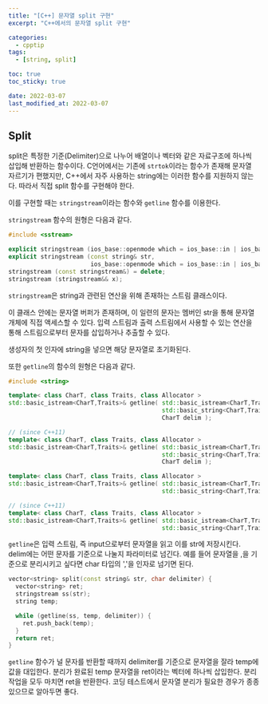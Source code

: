 ```yaml
---
title: "[C++] 문자열 split 구현"
excerpt: "C++에서의 문자열 split 구현"

categories:
  - cpptip
tags:
  - [string, split]

toc: true
toc_sticky: true

date: 2022-03-07
last_modified_at: 2022-03-07
---
```


## Split
split은 특정한 기준(Delimiter)으로 나누어 배열이나 벡터와 같은 자료구조에 하나씩 삽입해 반환하는 함수이다.
C언어에서는 기존에 `strtok`이라는 함수가 존재해 문자열 자르기가 편했지만, C++에서 자주 사용하는 string에는 이러한 함수를 지원하지 않는다. 따라서 직접 split 함수를 구현해야 한다.

이를 구현할 때는 `stringstream`이라는 함수와 `getline` 함수를 이용한다.

`stringstream` 함수의 원형은 다음과 같다.

```cpp
#include <sstream>

explicit stringstream (ios_base::openmode which = ios_base::in | ios_base::out);
explicit stringstream (const string& str,
                       ios_base::openmode which = ios_base::in | ios_base::out);
stringstream (const stringstream&) = delete;
stringstream (stringstream&& x);
```

`stringstream`은 string과 관련된 연산을 위해 존재하는 스트림 클래스이다.

이 클래스 안에는 문자열 버퍼가 존재하며, 이 일련의 문자는 멤버인 str을 통해 문자열 개체에 직접 액세스할 수 있다.
입력 스트림과 출력 스트림에서 사용할 수 있는 연산을 통해 스트림으로부터 문자를 삽입하거나 추출할 수 있다.

생성자의 첫 인자에 string을 넣으면 해당 문자열로 초기화된다.

또한 `getline`의 함수의 원형은 다음과 같다.
```cpp
#include <string>

template< class CharT, class Traits, class Allocator >
std::basic_istream<CharT,Traits>& getline( std::basic_istream<CharT,Traits>& input,
                                           std::basic_string<CharT,Traits,Allocator>& str,
                                           CharT delim );

// (since C++11)
template< class CharT, class Traits, class Allocator >
std::basic_istream<CharT,Traits>& getline( std::basic_istream<CharT,Traits>&& input,
                                           std::basic_string<CharT,Traits,Allocator>& str,
                                           CharT delim );

template< class CharT, class Traits, class Allocator >
std::basic_istream<CharT,Traits>& getline( std::basic_istream<CharT,Traits>& input,
                                           std::basic_string<CharT,Traits,Allocator>& str );

// (since C++11)
template< class CharT, class Traits, class Allocator >
std::basic_istream<CharT,Traits>& getline( std::basic_istream<CharT,Traits>&& input,
                                           std::basic_string<CharT,Traits,Allocator>& str );
```

`getline`은 입력 스트림, 즉 input으로부터 문자열을 읽고 이를 str에 저장시킨다. delim에는 어떤 문자를 기준으로 나눌지 파라미터로 넘긴다. 예를 들어 문자열을 ,을 기준으로 분리시키고 싶다면 char 타입의 ','을 인자로 넘기면 된다.

```cpp
vector<string> split(const string& str, char delimiter) {
  vector<string> ret;
  stringstream ss(str);
  string temp;

  while (getline(ss, temp, delimiter)) {
    ret.push_back(temp);
  }
  return ret;
}
```
`getline` 함수가 널 문자를 반환할 때까지 delimiter를 기준으로 문자열을 잘라 temp에 값을 대입한다. 분리가 완료된 temp 문자열을 ret이라는 벡터에 하나씩 삽입한다. 분리 작업을 모두 마치면 ret을 반환한다. 코딩 테스트에서 문자열 분리가 필요한 경우가 종종 있으므로 알아두면 좋다.
